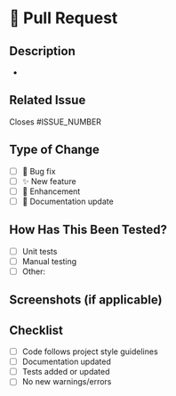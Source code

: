 # 🔀 Pull Request

## Description
<!-- Briefly describe the changes in this PR -->
-

## Related Issue
<!-- Link the issue this PR closes -->
Closes #ISSUE_NUMBER

## Type of Change
- [ ] 🐛 Bug fix
- [ ] ✨ New feature
- [ ] 🔧 Enhancement
- [ ] 📖 Documentation update

## How Has This Been Tested?
<!-- Describe testing steps -->
- [ ] Unit tests
- [ ] Manual testing
- [ ] Other:

## Screenshots (if applicable)
<!-- Add UI screenshots or terminal output -->

## Checklist
- [ ] Code follows project style guidelines
- [ ] Documentation updated
- [ ] Tests added or updated
- [ ] No new warnings/errors

